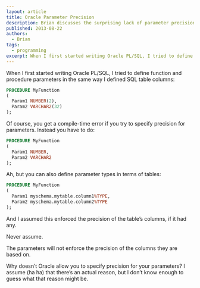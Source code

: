 ```yaml
---
layout: article
title: Oracle Parameter Precision
description: Brian discusses the surprising lack of parameter precision in Oracle
published: 2013-08-22
authors:
  - Brian
tags:
  - programming
excerpt: When I first started writing Oracle PL/SQL, I tried to define function and procedure parameters in the same way I defined SQL table columns.
---
```

When I first started writing Oracle PL/SQL, I tried to define function and procedure parameters in the same way I defined SQL table columns:

```sql
PROCEDURE MyFunction
(
  Param1 NUMBER(2),
  Param2 VARCHAR2(32)
);
```

Of course, you get a compile-time error if you try to specify precision for parameters. Instead you have to do:

```sql
PROCEDURE MyFunction
(
  Param1 NUMBER,
  Param2 VARCHAR2
);
```
Ah, but you can also define parameter types in terms of tables:

```sql
PROCEDURE MyFunction
(
  Param1 myschema.mytable.column1%TYPE,
  Param2 myschema.mytable.column2%TYPE
);
```
And I assumed this enforced the precision of the table’s columns, if it had any.

Never assume.

The parameters will not enforce the precision of the columns they are based on.

Why doesn’t Oracle allow you to specify precision for your parameters? I assume (ha ha) that there’s an actual reason, but I don’t know enough to guess what that reason might be.
